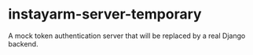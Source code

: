 # instayarm-server-temporary

A mock token authentication server that will be replaced by a real Django backend.
